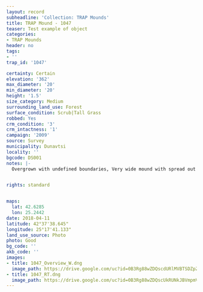 ```yaml
---
layout: record
subheadline: 'Collection: TRAP Mounds'
title: TRAP Mound - 1047
teaser: Test example of object
categories:
- TRAP Mounds
header: no
tags:
- ''
trap_id: '1047'

certainty: Certain
elevation: '362'
max_diameter: '20'
min_diameter: '20'
height: '1.5'
size_category: Medium
surrounding_land_use: Forest
surface_condition: Scrub|Tall Grass
robbed: Yes
crm_condition: '3'
crm_intactness: '1'
campaign: '2009'
source: Survey
municipality: Dunavtsi
locality: ''
bgcode: DS001
notes: |-
  Overgrown with undefined boundaries, Very wide mound with spread out soil with 2 possible robbers' trench's. 2 very shallow trenches on South side.


rights: standard


maps:
  lat: 42.6285
  lon: 25.2442
date: 2018-04-11
latitude: 42°37'38.645"
longitude: 25°17'41.133"
land_use_source: Photo
photo: Good
bg_code: ''
akb_code: ''
images:
- title: 1047_Overview_W.dng
  image_path: https://drive.google.com/uc?id=0B3Rg88wZDQscdURlMVBTSDZpZUk
- title: 1047_RT.dng
  image_path: https://drive.google.com/uc?id=0B3Rg88wZDQscUkRUNkJBVmpmVjA
---
```

